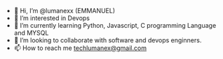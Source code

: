- 👋 Hi, I’m @lumanexx (EMMANUEL)
- 👀 I’m interested in Devops
- 🌱 I’m currently learning Python, Javascript, C programming Language and MYSQL
- 💞️ I’m looking to collaborate with software and devops enginners. 
- 📫 How to reach me techlumanex@gmail.com

<!---
lumanexx/lumanexx is a ✨ special ✨ repository because its `README.md` (this file) appears on your GitHub profile.
You can click the Preview link to take a look at your changes.
--->
